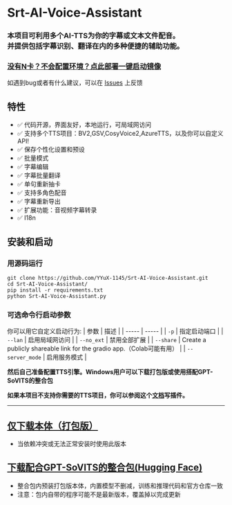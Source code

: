 # Srt-AI-Voice-Assistant
### 本项目可利用多个AI-TTS为你的字幕或文本文件配音。<br>并提供包括字幕识别、翻译在内的多种便捷的辅助功能。

### [没有N卡？不会配置环境？点此部署一键启动镜像](https://www.compshare.cn/images/273f6315-2a1d-404d-930b-2e3ea23c163e?referral_code=IHlncJt4RcQDdxKLEZ6pAY&ytag=GPU_yy_sljxjh0616)
如遇到bug或者有什么建议，可以在 [Issues](https://github.com/YYuX-1145/Srt-AI-Voice-Assistant/issues) 上反馈  

## 特性
- ✅ 代码开源，界面友好，本地运行，可局域网访问
- ✅ 支持多个TTS项目：BV2,GSV,CosyVoice2,AzureTTS，以及你可以自定义API!
- ✅ 保存个性化设置和预设
- ✅ 批量模式
- ✅ 字幕编辑
- ✅ 字幕批量翻译
- ✅ 单句重新抽卡
- ✅ 支持多角色配音
- ✅ 字幕重新导出
- ✅ 扩展功能：音视频字幕转录
- ✅ I18n

## 安装和启动
### 用源码运行
```
git clone https://github.com/YYuX-1145/Srt-AI-Voice-Assistant.git
cd Srt-AI-Voice-Assistant/
pip install -r requirements.txt
python Srt-AI-Voice-Assistant.py
```
### 可选命令行启动参数
你可以用它自定义启动行为:
|   参数      |     描述           |
|   -----           |       -----               |
| `-p`              | 指定启动端口   |
| `--lan`           | 启用局域网访问         |
| `--no_ext`        | 禁用全部扩展   |
| `--share`         | Create a publicly shareable link for the gradio app.（Colab可能有用） |
| `--server_mode`   | 启用服务模式     |

**然后自己准备配置TTS引擎。Windows用户可以下载打包版或使用搭配GPT-SoVITS的整合包**

**如果本项目不支持你需要的TTS项目，你可以参阅这个[文档](/docs/zh_CN/extension_dev.md)写插件。**

---

## [仅下载本体（打包版）](https://github.com/YYuX-1145/Srt-AI-Voice-Assistant/releases)
* 当依赖冲突或无法正常安装时使用此版本


## [下载配合GPT-SoVITS的整合包(Hugging Face)](https://huggingface.co/YYuX/GPT-SoVITS-SAVA-windows-package/tree/main)
* 整合包内预装打包版本体，内置模型不删减，训练和推理代码和官方仓库一致
* 注意：包内自带的程序可能不是最新版本，覆盖掉以完成更新  
